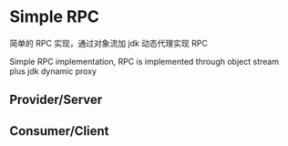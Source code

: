 # Simple RPC

简单的 RPC 实现，通过对象流加 jdk 动态代理实现 RPC

Simple RPC implementation, RPC is implemented through object stream plus jdk dynamic proxy

## Provider/Server



## Consumer/Client

